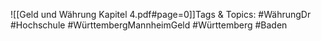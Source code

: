 
![[Geld und Währung Kapitel 4.pdf#page=0]]Tags & Topics:
   #WährungDr
   #Hochschule
   #WürttembergMannheimGeld
   #Württemberg
   #Baden